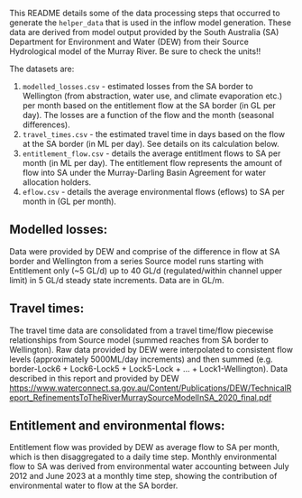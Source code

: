 This README details some of the data processing steps that occurred to generate the `helper_data` that is used in the inflow model generation. These data are derived from model output provided by the South Australia (SA) Department for Environment and Water (DEW) from their Source Hydrological model of the Murray River. Be sure to check the units!!

The datasets are:

1.  `modelled_losses.csv` - estimated losses from the SA border to Wellington (from abstraction, water use, and climate evaporation etc.) per month based on the entitlement flow at the SA border (in GL per day). The losses are a function of the flow and the month (seasonal differences).
2.  `travel_times.csv` - the estimated travel time in days based on the flow at the SA border (in ML per day). See details on its calculation below.
3.  `entitlement_flow.csv` - details the average entitlment flows to SA per month (in ML per day). The entitlement flow represents the amount of flow into SA under the Murray-Darling Basin Agreement for water allocation holders.
4.  `eflow.csv` - details the average environmental flows (eflows) to SA per month in (GL per month).

## Modelled losses:

Data were provided by DEW and comprise of the difference in flow at SA border and Wellington from a series Source model runs starting with Entitlement only (\~5 GL/d) up to 40 GL/d (regulated/within channel upper limit) in 5 GL/d steady state increments. Data are in GL/m.

## Travel times:

The travel time data are consolidated from a travel time/flow piecewise relationships from Source model (summed reaches from SA border to Wellington). Raw data provided by DEW were interpolated to consistent flow levels (approximately 5000ML/day increments) and then summed (e.g. border-Lock6 + Lock6-Lock5 + Lock5-Lock + ... + Lock1-Wellington). Data described in this report and provided by DEW <https://www.waterconnect.sa.gov.au/Content/Publications/DEW/TechnicalReport_RefinementsToTheRiverMurraySourceModelInSA_2020_final.pdf>

## Entitlement and environmental flows:

Entitlement flow was provided by DEW as average flow to SA per month, which is then disaggregated to a daily time step. Monthly environmental flow to SA was derived from environmental water accounting between July 2012 and June 2023 at a monthly time step, showing the contribution of environmental water to flow at the SA border.
